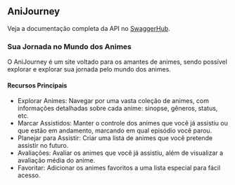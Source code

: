 ## AniJourney

Veja a documentação completa da API no [SwaggerHub](https://app.swaggerhub.com/apis/PEDROHENRIQUEQLDEV/AniJourneyAPI/1.0.0-oas3.1).

### Sua Jornada no Mundo dos Animes

O AniJourney é um site voltado para os amantes de animes, sendo possível explorar e explorar sua jornada pelo mundo dos animes.

#### Recursos Principais

- Explorar Animes: Navegar por uma vasta coleção de animes, com informações detalhadas sobre cada anime: sinopse, gêneros, status, etc.
- Marcar Assistidos: Manter o controle dos animes que você já assistiu ou que estão em andamento, marcando em qual episódio você parou.
- Planejar para Assistir: Criar uma lista de animes que você pretende assistir no futuro.
- Avaliações: Avaliar os animes que você já assistiu, além de visualizar a avaliação média do anime.
- Favoritar: Adicionar os animes favoritos a uma lista especial para fácil acesso.
